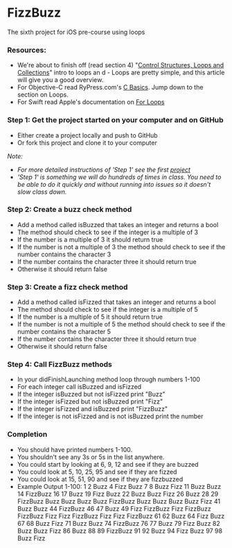 FizzBuzz
========

The sixth project for iOS pre-course using loops

### Resources:
- We're about to finish off (read section 4) "[Control Structures, Loops and Collections](http://codewithchris.com/how-to-make-iphone-apps-control-structures-loops-and-collections/)" intro to loops an d - Loops are pretty simple, and this article will give you a good overview.
- For Objective-C read RyPress.com's [C Basics](http://rypress.com/tutorials/objective-c/c-basics.html). Jump down to the section on Loops.
- For Swift read Apple's documentation on [For Loops](https://developer.apple.com/library/prerelease/mac/documentation/Swift/Conceptual/Swift_Programming_Language/ControlFlow.html#//apple_ref/doc/uid/TP40014097-CH9-XID_192)


### Step 1: Get the project started on your computer and on GitHub
- Either create a project locally and push to GitHub
- Or fork this project and clone it to your computer

*Note:*
- *For more detailed instructions of 'Step 1' see the first [project](https://github.com/DevMountain/AGoodStart.git)*
- *'Step 1' is something we will do hundreds of times in class. You need to be able to do it quickly and without running into issues so it doesn't slow class down.*


### Step 2: Create a buzz check method
- Add a method called isBuzzed that takes an integer and returns a bool
- The method should check to see if the integer is a multiple of 3
- If the number is a multiple of 3 it should return true
- If the number is not a multiple of 3 the method should check to see if the number contains the character 3
- If the number contains the character three it should return true
- Otherwise it should return false

### Step 3: Create a fizz check method
- Add a method called isFizzed that takes an integer and returns a bool
- The method should check to see if the integer is a multiple of 5
- If the number is a multiple of 5 it should return true
- If the number is not a multiple of 5 the method should check to see if the number contains the character 5
- If the number contains the character three it should return true
- Otherwise it should return false

### Step 4: Call FizzBuzz methods
- In your didFinishLaunching method loop through numbers 1-100
- For each integer call isBuzzed and isFizzed
- If the integer isBuzzed but not isFizzed print "Buzz"
- If the integer isFizzed but not isBuzzed print "Fizz"
- If the integer isFizzed and isBuzzed print "FizzBuzz"
- If the integer is not isFizzed and is not isBuzzed print the number

### Completion
- You should have printed numbers 1-100.
- You shouldn't see any 3s or 5s in the list anywhere. 
- You could start by looking at 6, 9, 12 and see if they are buzzed
- You could look at 5, 10, 25, 95 and see if they are fizzed
- You could look at 15, 51, 90 and see if they are fizzbuzzed
- Example Output 1-100:
1
2
Buzz
4
Fizz
Buzz
7
8
Buzz
Fizz
11
Buzz
Buzz
14
FizzBuzz
16
17
Buzz
19
Fizz
Buzz
22
Buzz
Buzz
Fizz
26
Buzz
28
29
FizzBuzz
Buzz
Buzz
Buzz
Buzz
FizzBuzz
Buzz
Buzz
Buzz
Buzz
Fizz
41
Buzz
Buzz
44
FizzBuzz
46
47
Buzz
49
Fizz
FizzBuzz
Fizz
FizzBuzz
FizzBuzz
Fizz
Fizz
FizzBuzz
Fizz
Fizz
FizzBuzz
61
62
Buzz
64
Fizz
Buzz
67
68
Buzz
Fizz
71
Buzz
Buzz
74
FizzBuzz
76
77
Buzz
79
Fizz
Buzz
82
Buzz
Buzz
Fizz
86
Buzz
88
89
FizzBuzz
91
92
Buzz
94
Fizz
Buzz
97
98
Buzz
Fizz
